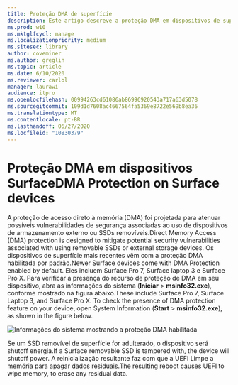 ```yaml
---
title: Proteção DMA de superfície
description: Este artigo descreve a proteção DMA em dispositivos de superfície compatíveis
ms.prod: w10
ms.mktglfcycl: manage
ms.localizationpriority: medium
ms.sitesec: library
author: coveminer
ms.author: greglin
ms.topic: article
ms.date: 6/10/2020
ms.reviewer: carlol
manager: laurawi
audience: itpro
ms.openlocfilehash: 00994263cd61086ab86996920543a717a63d5078
ms.sourcegitcommit: 109d1d7608ac4667564fa5369e8722e569b8ea36
ms.translationtype: MT
ms.contentlocale: pt-BR
ms.lasthandoff: 06/27/2020
ms.locfileid: "10830379"
---
```

# <span data-ttu-id="c6a97-103">Proteção DMA em dispositivos Surface</span><span class="sxs-lookup"><span data-stu-id="c6a97-103">DMA Protection on Surface devices</span></span>

<span data-ttu-id="c6a97-104">A proteção de acesso direto à memória (DMA) foi projetada para atenuar possíveis vulnerabilidades de segurança associadas ao uso de dispositivos de armazenamento externo ou SSDs removíveis.</span><span class="sxs-lookup"><span data-stu-id="c6a97-104">Direct Memory Access (DMA) protection is designed to mitigate potential security vulnerabilities associated with using removable SSDs or external storage devices.</span></span> <span data-ttu-id="c6a97-105">Os dispositivos de superfície mais recentes vêm com a proteção DMA habilitada por padrão.</span><span class="sxs-lookup"><span data-stu-id="c6a97-105">Newer Surface devices come with DMA Protection enabled by default.</span></span> <span data-ttu-id="c6a97-106">Eles incluem Surface Pro 7, Surface laptop 3 e Surface Pro X.  Para verificar a presença do recurso de proteção de DMA em seu dispositivo, abra as informações do sistema (**Iniciar**  >  **msinfo32.exe**), conforme mostrado na figura abaixo.</span><span class="sxs-lookup"><span data-stu-id="c6a97-106">These include Surface Pro 7, Surface Laptop 3, and Surface Pro X.  To check the presence of DMA protection feature on your device, open System Information (**Start** > **msinfo32.exe**), as shown in the figure below.</span></span>

![Informações do sistema mostrando a proteção DMA habilitada](images/systeminfodma.png)

<span data-ttu-id="c6a97-108">Se um SSD removível de superfície for adulterado, o dispositivo será shutoff energia.</span><span class="sxs-lookup"><span data-stu-id="c6a97-108">If a Surface removable SSD is tampered with, the device will shutoff power.</span></span> <span data-ttu-id="c6a97-109">A reinicialização resultante faz com que a UEFI Limpe a memória para apagar dados residuais.</span><span class="sxs-lookup"><span data-stu-id="c6a97-109">The resulting reboot causes UEFI to wipe memory, to erase any residual data.</span></span>
